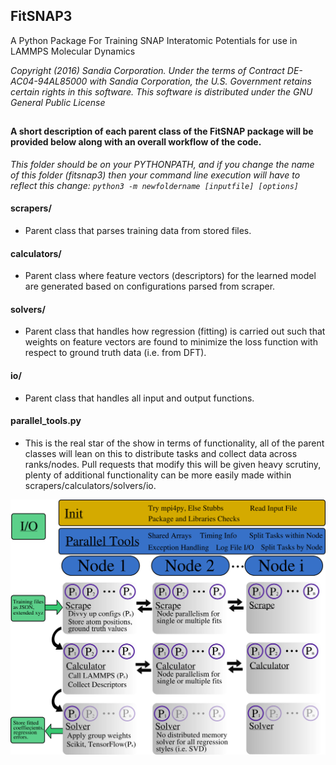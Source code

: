 ## FitSNAP3 
A Python Package For Training SNAP Interatomic Potentials for use in LAMMPS Molecular Dynamics

_Copyright (2016) Sandia Corporation. Under the terms of Contract DE-AC04-94AL85000 with Sandia Corporation, the U.S. Government retains certain rights in this software. This software is distributed under the GNU General Public License_
##

#### A short description of each parent class of the FitSNAP package will be provided below along with an overall workflow of the code.
_This folder should be on your PYTHONPATH, and if you change the name of this folder (fitsnap3) then your command line execution will have to reflect this change: `python3 -m newfoldername [inputfile] [options]`_

#### __scrapers/__
  - Parent class that parses training data from stored files. 
#### __calculators/__
  - Parent class where feature vectors (descriptors) for the learned model are generated based on configurations parsed from scraper.
#### __solvers/__
  - Parent class that handles how regression (fitting) is carried out such that weights on feature vectors are found to minimize the loss function with respect to ground truth data (i.e. from DFT).
#### __io/__
  - Parent class that handles all input and output functions.

#### __parallel_tools.py__
  - This is the real star of the show in terms of functionality, all of the parent classes will lean on this to distribute tasks and collect data across ranks/nodes. Pull requests that modify this will be given heavy scrutiny, plenty of additional functionality can be more easily made within scrapers/calculators/solvers/io. 

![FitSNAP3 Code Flow Chart](FitSNAP3_CodeFlowChart.png)
